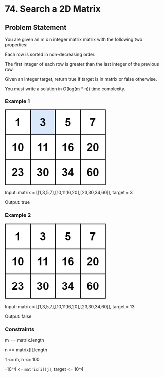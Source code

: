 # 74. Search a 2D Matrix

## Problem Statement

You are given an m x n integer matrix matrix with the following two properties:

Each row is sorted in non-decreasing order.

The first integer of each row is greater than the last integer of the previous row.

Given an integer target, return true if target is in matrix or false otherwise.

You must write a solution in O(log(m * n)) time complexity.

### Example 1

![Alt text](./Example-1.jpg)

Input: matrix = [[1,3,5,7],[10,11,16,20],[23,30,34,60]], target = 3

Output: true

### Example 2

![Alt text](./Example-2.jpg)

Input: matrix = [[1,3,5,7],[10,11,16,20],[23,30,34,60]], target = 13

Output: false

### Constraints

m == matrix.length

n == matrix[i].length

1 <= m, n <= 100

-10^4 <= `matrix[i][j]`, target <= 10^4
